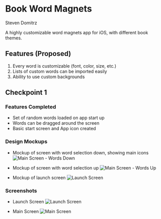 # Book Word Magnets
Steven Domitrz

A highly customizable word magnets app for iOS, with different book themes.

## Features (Proposed)
1. Every word is customizable (font, color, size, etc.)
2. Lists of custom words can be imported easily
3. Ability to use custom backgrounds

## Checkpoint 1
### Features Completed
* Set of random words loaded on app start up
* Words can be dragged around the screen
* Basic start screen and App icon created

### Design Mockups

* Mockup of screen with word selection down, showing main icons
![Main Screen - Words Down](Media/Mockups/markup_main_wordsdown_small.png)

* Mockup of screen with word selection up
![Main Screen - Words Up](Media/Mockups/markup_main_wordsup_small.png)

* Mockup of launch screen
![Launch Screen](Media/Mockups/LaunchMockup_small.png)

### Screenshots

* Launch Screen
![Launch Screen](Media/Screenshots/Checkpoint1/launchscreen.png)

* Main Screen
![Main Screen](Media/Screenshots/Checkpoint1/mainscreen.png)


